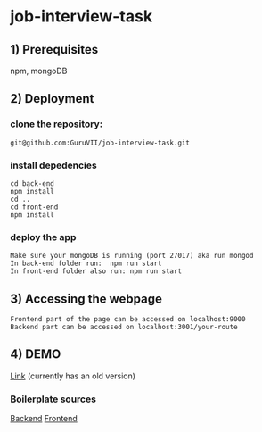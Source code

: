 # job-interview-task
## 1) Prerequisites
npm, mongoDB

## 2) Deployment
### clone the repository:
	git@github.com:GuruVII/job-interview-task.git


### install depedencies 
	cd back-end
	npm install
	cd ..
	cd front-end
	npm install 



### deploy the app
	Make sure your mongoDB is running (port 27017) aka run mongod
	In back-end folder run:  npm run start
	In front-end folder also run: npm run start


## 3) Accessing the webpage
	Frontend part of the page can be accessed on localhost:9000
	Backend part can be accessed on localhost:3001/your-route

## 4) DEMO
[Link](https://helicopters.front-end.guru/) (currently has an old version)

### Boilerplate sources
[Backend](https://www.codementor.io/olatundegaruba/nodejs-restful-apis-in-10-minutes-q0sgsfhbd)
[Frontend](https://github.com/KarlDoyle/angular-es6-webpack-starter.git)

